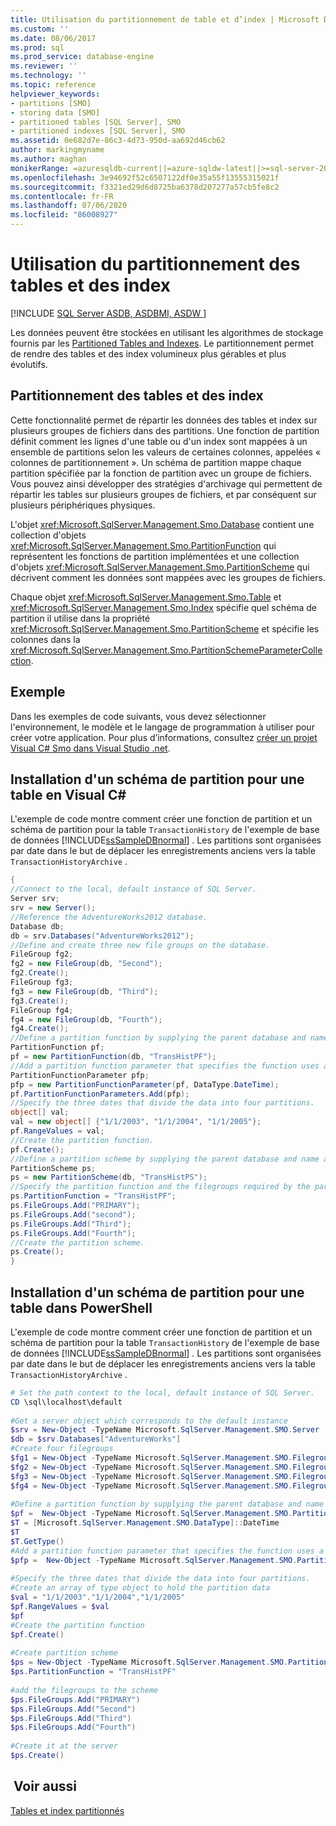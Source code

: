```yaml
---
title: Utilisation du partitionnement de table et d’index | Microsoft Docs
ms.custom: ''
ms.date: 08/06/2017
ms.prod: sql
ms.prod_service: database-engine
ms.reviewer: ''
ms.technology: ''
ms.topic: reference
helpviewer_keywords:
- partitions [SMO]
- storing data [SMO]
- partitioned tables [SQL Server], SMO
- partitioned indexes [SQL Server], SMO
ms.assetid: 0e682d7e-86c3-4d73-950d-aa692d46cb62
author: markingmyname
ms.author: maghan
monikerRange: =azuresqldb-current||=azure-sqldw-latest||>=sql-server-2016||=sqlallproducts-allversions||>=sql-server-linux-2017||=azuresqldb-mi-current
ms.openlocfilehash: 3e94692f52c6507122df0e35a55f13555315021f
ms.sourcegitcommit: f3321ed29d6d8725ba6378d207277a57cb5fe8c2
ms.contentlocale: fr-FR
ms.lasthandoff: 07/06/2020
ms.locfileid: "86008927"
---
```

# <a name="using-table-and-index-partitioning"></a>Utilisation du partitionnement des tables et des index
[!INCLUDE [SQL Server ASDB, ASDBMI, ASDW ](../../../includes/applies-to-version/sql-asdb-asdbmi-asa.md)]

  Les données peuvent être stockées en utilisant les algorithmes de stockage fournis par les [Partitioned Tables and Indexes](../../../relational-databases/partitions/partitioned-tables-and-indexes.md). Le partitionnement permet de rendre des tables et des index volumineux plus gérables et plus évolutifs.  
  
## <a name="index-and-table-partitioning"></a>Partitionnement des tables et des index  
 Cette fonctionnalité permet de répartir les données des tables et index sur plusieurs groupes de fichiers dans des partitions. Une fonction de partition définit comment les lignes d'une table ou d'un index sont mappées à un ensemble de partitions selon les valeurs de certaines colonnes, appelées « colonnes de partitionnement ». Un schéma de partition mappe chaque partition spécifiée par la fonction de partition avec un groupe de fichiers. Vous pouvez ainsi développer des stratégies d'archivage qui permettent de répartir les tables sur plusieurs groupes de fichiers, et par conséquent sur plusieurs périphériques physiques.  
  
 L'objet <xref:Microsoft.SqlServer.Management.Smo.Database> contient une collection d'objets <xref:Microsoft.SqlServer.Management.Smo.PartitionFunction> qui représentent les fonctions de partition implémentées et une collection d'objets <xref:Microsoft.SqlServer.Management.Smo.PartitionScheme> qui décrivent comment les données sont mappées avec les groupes de fichiers.  
  
 Chaque objet <xref:Microsoft.SqlServer.Management.Smo.Table> et <xref:Microsoft.SqlServer.Management.Smo.Index> spécifie quel schéma de partition il utilise dans la propriété <xref:Microsoft.SqlServer.Management.Smo.PartitionScheme> et spécifie les colonnes dans la <xref:Microsoft.SqlServer.Management.Smo.PartitionSchemeParameterCollection>.  
  
## <a name="example"></a>Exemple  
 Dans les exemples de code suivants, vous devez sélectionner l'environnement, le modèle et le langage de programmation à utiliser pour créer votre application. Pour plus d’informations, consultez [créer un projet Visual C&#35; Smo dans Visual Studio .net](../../../relational-databases/server-management-objects-smo/how-to-create-a-visual-csharp-smo-project-in-visual-studio-net.md).  
  
## <a name="setting-up-a-partition-scheme-for-a-table-in-visual-c"></a>Installation d'un schéma de partition pour une table en Visual C#  
 L'exemple de code montre comment créer une fonction de partition et un schéma de partition pour la table `TransactionHistory` de l'exemple de base de données [!INCLUDE[ssSampleDBnormal](../../../includes/sssampledbnormal-md.md)] . Les partitions sont organisées par date dans le but de déplacer les enregistrements anciens vers la table `TransactionHistoryArchive` .  
  
```csharp  
{   
//Connect to the local, default instance of SQL Server.   
Server srv;   
srv = new Server();   
//Reference the AdventureWorks2012 database.   
Database db;   
db = srv.Databases("AdventureWorks2012");   
//Define and create three new file groups on the database.   
FileGroup fg2;   
fg2 = new FileGroup(db, "Second");   
fg2.Create();   
FileGroup fg3;   
fg3 = new FileGroup(db, "Third");   
fg3.Create();   
FileGroup fg4;   
fg4 = new FileGroup(db, "Fourth");   
fg4.Create();   
//Define a partition function by supplying the parent database and name arguments in the constructor.   
PartitionFunction pf;   
pf = new PartitionFunction(db, "TransHistPF");   
//Add a partition function parameter that specifies the function uses a DateTime range type.   
PartitionFunctionParameter pfp;   
pfp = new PartitionFunctionParameter(pf, DataType.DateTime);   
pf.PartitionFunctionParameters.Add(pfp);   
//Specify the three dates that divide the data into four partitions.   
object[] val;   
val = new object[] {"1/1/2003", "1/1/2004", "1/1/2005"};   
pf.RangeValues = val;   
//Create the partition function.   
pf.Create();   
//Define a partition scheme by supplying the parent database and name arguments in the constructor.   
PartitionScheme ps;   
ps = new PartitionScheme(db, "TransHistPS");   
//Specify the partition function and the filegroups required by the partition scheme.   
ps.PartitionFunction = "TransHistPF";   
ps.FileGroups.Add("PRIMARY");   
ps.FileGroups.Add("second");   
ps.FileGroups.Add("Third");   
ps.FileGroups.Add("Fourth");   
//Create the partition scheme.   
ps.Create();   
}   
```  
  
## <a name="setting-up-a-partition-scheme-for-a-table-in-powershell"></a>Installation d'un schéma de partition pour une table dans PowerShell  
 L'exemple de code montre comment créer une fonction de partition et un schéma de partition pour la table `TransactionHistory` de l'exemple de base de données [!INCLUDE[ssSampleDBnormal](../../../includes/sssampledbnormal-md.md)] . Les partitions sont organisées par date dans le but de déplacer les enregistrements anciens vers la table `TransactionHistoryArchive` .  
  
```powershell  
# Set the path context to the local, default instance of SQL Server.  
CD \sql\localhost\default  
  
#Get a server object which corresponds to the default instance  
$srv = New-Object -TypeName Microsoft.SqlServer.Management.SMO.Server  
$db = $srv.Databases["AdventureWorks"]  
#Create four filegroups  
$fg1 = New-Object -TypeName Microsoft.SqlServer.Management.SMO.Filegroup -argumentlist $db, "First"  
$fg2 = New-Object -TypeName Microsoft.SqlServer.Management.SMO.Filegroup -argumentlist $db, "Second"  
$fg3 = New-Object -TypeName Microsoft.SqlServer.Management.SMO.Filegroup -argumentlist $db, "Third"  
$fg4 = New-Object -TypeName Microsoft.SqlServer.Management.SMO.Filegroup -argumentlist $db, "Fourth"  
  
#Define a partition function by supplying the parent database and name arguments in the constructor.  
$pf =  New-Object -TypeName Microsoft.SqlServer.Management.SMO.PartitionFunction -argumentlist $db, "TransHistPF"  
$T = [Microsoft.SqlServer.Management.SMO.DataType]::DateTime  
$T  
$T.GetType()  
#Add a partition function parameter that specifies the function uses a DateTime range type.  
$pfp =  New-Object -TypeName Microsoft.SqlServer.Management.SMO.PartitionFunctionParameter -argumentlist $pf, $T  
  
#Specify the three dates that divide the data into four partitions.   
#Create an array of type object to hold the partition data  
$val = "1/1/2003"."1/1/2004","1/1/2005"  
$pf.RangeValues = $val  
$pf  
#Create the partition function  
$pf.Create()  
  
#Create partition scheme  
$ps = New-Object -TypeName Microsoft.SqlServer.Management.SMO.PartitionScheme -argumentlist $db, "TransHistPS"  
$ps.PartitionFunction = "TransHistPF"  
  
#add the filegroups to the scheme   
$ps.FileGroups.Add("PRIMARY")  
$ps.FileGroups.Add("Second")  
$ps.FileGroups.Add("Third")  
$ps.FileGroups.Add("Fourth")  
  
#Create it at the server  
$ps.Create()  
```  
  
## <a name="see-also"></a> Voir aussi  
 [Tables et index partitionnés](../../../relational-databases/partitions/partitioned-tables-and-indexes.md)  
  
  
